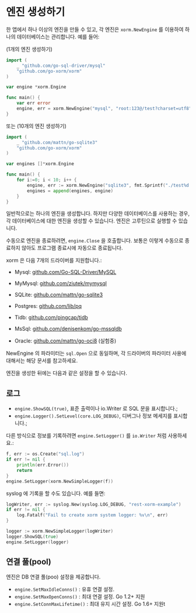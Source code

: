 # 엔진 생성하기

한 앱에서 하나 이상의 엔진을 만들 수 있고, 각 엔진은 `xorm.NewEngine` 를 이용하여 하나의 데이터베이스는 관리합니다. 예를 들어:

(1개의 엔진 생성하기)
```Go
import (
    _ "github.com/go-sql-driver/mysql"
    "github.com/go-xorm/xorm"
)

var engine *xorm.Engine

func main() {
    var err error
    engine, err = xorm.NewEngine("mysql", "root:123@/test?charset=utf8")
}
```

또는 (10개의 엔진 생성하기)

```Go
import (
    _ "github.com/mattn/go-sqlite3"
    "github.com/go-xorm/xorm"
)

var engines []*xorm.Engine

func main() {
    for i:=0; i < 10; i++ {
        engine, err := xorm.NewEngine("sqlite3", fmt.Sprintf("./test%d.db", i))
        engines = append(engines, engine)
    }
}
```

일반적으로는 하나의 엔진을 생성합니다. 하지만 다양한 데이터베이스를 사용하는 경우, 각 데이터베이스에 대한 엔진을 생성할 수 있습니다. 엔진은 고루틴으로 실행할 수 있습니다.

수동으로 엔진을 종료하려면, `engine.Close` 을 호출합니다. 보통은 이렇게 수동으로 종료하지 않아도 프로그램 종료시에 자동으로 종료됩니다.

xorm 은 다음 7개의 드라이버를 지원합니다.:

* Mysql: [github.com/Go-SQL-Driver/MySQL](https://github.com/Go-SQL-Driver/MySQL)

* MyMysql: [github.com/ziutek/mymysql](https://github.com/ziutek/mymysql)

* SQLite: [github.com/mattn/go-sqlite3](https://github.com/mattn/go-sqlite3)

* Postgres: [github.com/lib/pq](https://github.com/lib/pq)

* Tidb: [github.com/pingcap/tidb](https://github.com/pingcap/tidb)

* MsSql: [github.com/denisenkom/go-mssqldb](https://github.com/denisenkom/go-mssqldb)

* Oracle: [github.com/mattn/go-oci8](https://github.com/mattn/go-oci8) (실험중)

NewEngine 의 파라미터는 `sql.Open` 으로 동일하며, 각 드라이버의 파라미터 사용에 대해서는 해당 문서를 참고하세요.

엔진을 생성한 뒤에는 다음과 같은 설정을 할 수 있습니다.

## 로그

* `engine.ShowSQL(true)`, 표준 출력이나 io.Writer 로 SQL 문을 표시합니다.;
* `engine.Logger().SetLevel(core.LOG_DEBUG)`, 디버그나 정보 메세지를 표시합니다.;

다른 방식으로 정보를 기록하려면 `engine.SetLogger()` 를 `io.Writer` 처럼 사용하세요.:

```Go
f, err := os.Create("sql.log")
if err != nil {
    println(err.Error())
    return
}
engine.SetLogger(xorm.NewSimpleLogger(f))
```

syslog 에 기록을 할 수도 있습니다. 예를 들면:

```Go
logWriter, err := syslog.New(syslog.LOG_DEBUG, "rest-xorm-example")
if err != nil {
	log.Fatalf("Fail to create xorm system logger: %v\n", err)
}

logger := xorm.NewSimpleLogger(logWriter)
logger.ShowSQL(true)
engine.SetLogger(logger)
```

## 연결 풀(pool)

엔진은 DB 연결 풀(poo) 설정을 제공합니다.

* `engine.SetMaxIdleConns()` : 유휴 연결 설정.
* `engine.SetMaxOpenConns()` : 최대 연결 설정. Go 1.2+ 지원
* `engine.SetConnMaxLifetime()` : 최대 유지 시간 설정. Go 1.6+ 지원t